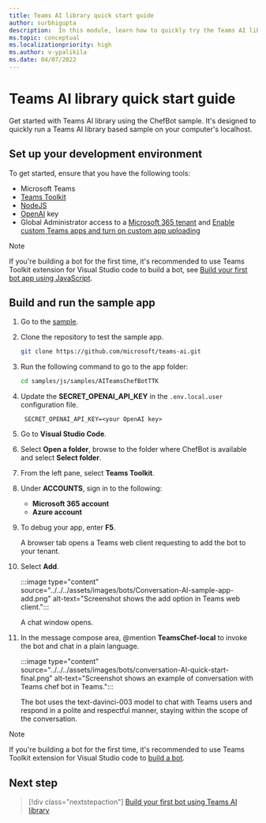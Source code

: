 ```yaml
---
title: Teams AI library quick start guide
author: surbhigupta
description:  In this module, learn how to quickly try the Teams AI library.
ms.topic: conceptual
ms.localizationpriority: high
ms.author: v-ypalikila
ms.date: 04/07/2022
---
```


# Teams AI library quick start guide

Get started with Teams AI library using the ChefBot sample. It's designed to quickly run a Teams AI library based sample on your computer's localhost.

## Set up your development environment

To get started, ensure that you have the following tools:

* Microsoft Teams
* [Teams Toolkit](../../../toolkit/install-Teams-Toolkit.md)
* [NodeJS](https://nodejs.org/en/)
* [OpenAI](https://openai.com/api/) key
* Global Administrator access to a [Microsoft 365 tenant](https://developer.microsoft.com/microsoft-365/dev-program?ocid=MSlearn&WT.mc_id=m365-16105-cxa) and [Enable custom Teams apps and turn on custom app uploading](../../../concepts/build-and-test/prepare-your-o365-tenant.md#enable-custom-teams-apps-and-turn-on-custom-app-uploading)

> [!NOTE]
> If you're building a bot for the first time, it's recommended to use Teams Toolkit extension for Visual Studio code to build a bot, see [Build your first bot app using JavaScript](../../../sbs-gs-bot.yml).

## Build and run the sample app

1. Go to the [sample](https://github.com/microsoft/teams-ai/tree/main/js/samples).

1. Clone the repository to test the sample app.

   ```bash
   git clone https://github.com/microsoft/teams-ai.git
   ```

1. Run the following command to go to the app folder:

   ```bash
   cd samples/js/samples/AITeamsChefBotTTK 
   ```

1. Update the **SECRET_OPENAI_API_KEY** in the `.env.local.user` configuration file.

   ```text
    SECRET_OPENAI_API_KEY=<your OpenAI key>
   ```

1. Go to **Visual Studio Code**.

1. Select **Open a folder**, browse to the folder where ChefBot is available and select **Select folder**.

1. From the left pane, select **Teams Toolkit**.

1. Under **ACCOUNTS**, sign in to the following:
   * **Microsoft 365 account**
   * **Azure account**

1. To debug your app, enter **F5**.

   A browser tab opens a Teams web client requesting to add the bot to your tenant.

1. Select **Add**.

   :::image type="content" source="../../../assets/images/bots/Conversation-AI-sample-app-add.png" alt-text="Screenshot shows the add option in Teams web client.":::

   A chat window opens.

1. In the message compose area, @mention **TeamsChef-local** to invoke the bot and chat in a plain language.

   :::image type="content" source="../../../assets/images/bots/conversation-AI-quick-start-final.png" alt-text="Screenshot shows an example of conversation with Teams chef bot in Teams.":::

   The bot uses the text-davinci-003 model to chat with Teams users and respond in a polite and respectful manner, staying within the scope of the conversation.

> [!NOTE]
> If you're building a bot for the first time, it's recommended to use Teams Toolkit extension for Visual Studio code to [build a bot](../../../sbs-gs-bot.yml).

## Next step

> [!div class="nextstepaction"]
> [Build your first bot using Teams AI library](../../../sbs-botbuilder-conversation-AI.yml)
